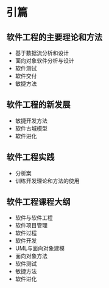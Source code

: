 引篇
===
## 软件工程的主要理论和方法
- 基于数据流分析和设计
- 面向对象软件分析与设计
- 软件测试
- 软件交付
- 敏捷方法

## 软件工程的新发展
- 敏捷开发方法
- 软件古城模型
- 软件进化

## 软件工程实践
- 分析案
- 训练开发理论和方法的使用

## 软件工程课程大纲
- 软件与软件工程
- 软件项目管理
- 软件过程
- 软件开发
- UML与面向对象建模
- 面向对象方法
- 软件测试
- 敏捷方法
- 软件进化